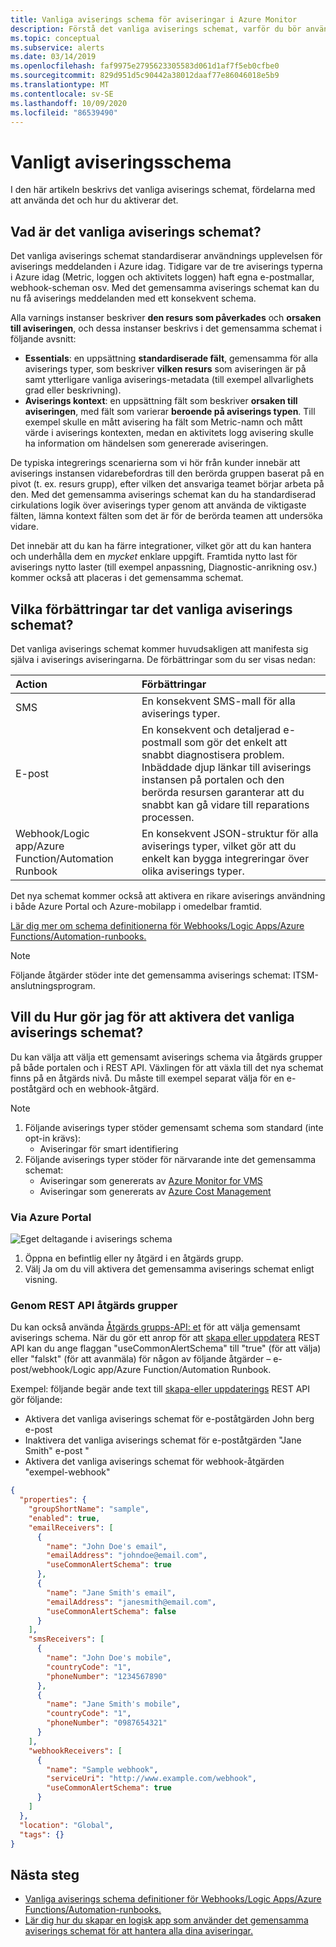 ```yaml
---
title: Vanliga aviserings schema för aviseringar i Azure Monitor
description: Förstå det vanliga aviserings schemat, varför du bör använda det och hur du aktiverar det
ms.topic: conceptual
ms.subservice: alerts
ms.date: 03/14/2019
ms.openlocfilehash: faf9975e2795623305583d061d1af7f5eb0cfbe0
ms.sourcegitcommit: 829d951d5c90442a38012daaf77e86046018e5b9
ms.translationtype: MT
ms.contentlocale: sv-SE
ms.lasthandoff: 10/09/2020
ms.locfileid: "86539490"
---
```

# <a name="common-alert-schema"></a>Vanligt aviseringsschema

I den här artikeln beskrivs det vanliga aviserings schemat, fördelarna med att använda det och hur du aktiverar det.

## <a name="what-is-the-common-alert-schema"></a>Vad är det vanliga aviserings schemat?

Det vanliga aviserings schemat standardiserar användnings upplevelsen för aviserings meddelanden i Azure idag. Tidigare var de tre aviserings typerna i Azure idag (Metric, loggen och aktivitets loggen) haft egna e-postmallar, webhook-scheman osv. Med det gemensamma aviserings schemat kan du nu få aviserings meddelanden med ett konsekvent schema.

Alla varnings instanser beskriver **den resurs som påverkades** och **orsaken till aviseringen**, och dessa instanser beskrivs i det gemensamma schemat i följande avsnitt:
* **Essentials**: en uppsättning **standardiserade fält**, gemensamma för alla aviserings typer, som beskriver **vilken resurs** som aviseringen är på samt ytterligare vanliga aviserings-metadata (till exempel allvarlighets grad eller beskrivning). 
* **Aviserings kontext**: en uppsättning fält som beskriver **orsaken till aviseringen**, med fält som varierar **beroende på aviserings typen**. Till exempel skulle en mått avisering ha fält som Metric-namn och mått värde i aviserings kontexten, medan en aktivitets logg avisering skulle ha information om händelsen som genererade aviseringen. 

De typiska integrerings scenarierna som vi hör från kunder innebär att aviserings instansen vidarebefordras till den berörda gruppen baserat på en pivot (t. ex. resurs grupp), efter vilken det ansvariga teamet börjar arbeta på den. Med det gemensamma aviserings schemat kan du ha standardiserad cirkulations logik över aviserings typer genom att använda de viktigaste fälten, lämna kontext fälten som det är för de berörda teamen att undersöka vidare.

Det innebär att du kan ha färre integrationer, vilket gör att du kan hantera och underhålla dem en _mycket_ enklare uppgift. Framtida nytto last för aviserings nytto laster (till exempel anpassning, Diagnostic-anrikning osv.) kommer också att placeras i det gemensamma schemat.

## <a name="what-enhancements-does-the-common-alert-schema-bring"></a>Vilka förbättringar tar det vanliga aviserings schemat?

Det vanliga aviserings schemat kommer huvudsakligen att manifesta sig själva i aviserings aviseringarna. De förbättringar som du ser visas nedan:

| Action | Förbättringar |
|:---|:---|
| SMS | En konsekvent SMS-mall för alla aviserings typer. |
| E-post | En konsekvent och detaljerad e-postmall som gör det enkelt att snabbt diagnostisera problem. Inbäddade djup länkar till aviserings instansen på portalen och den berörda resursen garanterar att du snabbt kan gå vidare till reparations processen. |
| Webhook/Logic app/Azure Function/Automation Runbook | En konsekvent JSON-struktur för alla aviserings typer, vilket gör att du enkelt kan bygga integreringar över olika aviserings typer. |

Det nya schemat kommer också att aktivera en rikare aviserings användning i både Azure Portal och Azure-mobilapp i omedelbar framtid. 

[Lär dig mer om schema definitionerna för Webhooks/Logic Apps/Azure Functions/Automation-runbooks.](https://aka.ms/commonAlertSchemaDefinitions)

> [!NOTE]
> Följande åtgärder stöder inte det gemensamma aviserings schemat: ITSM-anslutningsprogram.

## <a name="how-do-i-enable-the-common-alert-schema"></a>Vill du Hur gör jag för att aktivera det vanliga aviserings schemat?

Du kan välja att välja ett gemensamt aviserings schema via åtgärds grupper på både portalen och i REST API. Växlingen för att växla till det nya schemat finns på en åtgärds nivå. Du måste till exempel separat välja för en e-poståtgärd och en webhook-åtgärd.

> [!NOTE]
> 1. Följande aviserings typer stöder gemensamt schema som standard (inte opt-in krävs):
>     * Aviseringar för smart identifiering
> 1. Följande aviserings typer stöder för närvarande inte det gemensamma schemat:
>     * Aviseringar som genererats av [Azure Monitor for VMS](../insights/vminsights-overview.md)
>     * Aviseringar som genererats av [Azure Cost Management](../../cost-management-billing/manage/cost-management-budget-scenario.md)

### <a name="through-the-azure-portal"></a>Via Azure Portal

![Eget deltagande i aviserings schema](media/alerts-common-schema/portal-opt-in.png)

1. Öppna en befintlig eller ny åtgärd i en åtgärds grupp. 
1. Välj Ja om du vill aktivera det gemensamma aviserings schemat enligt visning.

### <a name="through-the-action-groups-rest-api"></a>Genom REST API åtgärds grupper

Du kan också använda [Åtgärds grupps-API: et](/rest/api/monitor/actiongroups) för att välja gemensamt aviserings schema. När du gör ett anrop för att [skapa eller uppdatera](/rest/api/monitor/actiongroups/createorupdate) REST API kan du ange flaggan "useCommonAlertSchema" till "true" (för att välja) eller "falskt" (för att avanmäla) för någon av följande åtgärder – e-post/webhook/Logic app/Azure Function/Automation Runbook.

Exempel: följande begär ande text till [skapa-eller uppdaterings](/rest/api/monitor/actiongroups/createorupdate) REST API gör följande:

* Aktivera det vanliga aviserings schemat för e-poståtgärden John berg e-post
* Inaktivera det vanliga aviserings schemat för e-poståtgärden "Jane Smith" e-post "
* Aktivera det vanliga aviserings schemat för webhook-åtgärden "exempel-webhook"

```json
{
  "properties": {
    "groupShortName": "sample",
    "enabled": true,
    "emailReceivers": [
      {
        "name": "John Doe's email",
        "emailAddress": "johndoe@email.com",
        "useCommonAlertSchema": true
      },
      {
        "name": "Jane Smith's email",
        "emailAddress": "janesmith@email.com",
        "useCommonAlertSchema": false
      }
    ],
    "smsReceivers": [
      {
        "name": "John Doe's mobile",
        "countryCode": "1",
        "phoneNumber": "1234567890"
      },
      {
        "name": "Jane Smith's mobile",
        "countryCode": "1",
        "phoneNumber": "0987654321"
      }
    ],
    "webhookReceivers": [
      {
        "name": "Sample webhook",
        "serviceUri": "http://www.example.com/webhook",
        "useCommonAlertSchema": true
      }
    ]
  },
  "location": "Global",
  "tags": {}
}
```





## <a name="next-steps"></a>Nästa steg

- [Vanliga aviserings schema definitioner för Webhooks/Logic Apps/Azure Functions/Automation-runbooks.](https://aka.ms/commonAlertSchemaDefinitions)
- [Lär dig hur du skapar en logisk app som använder det gemensamma aviserings schemat för att hantera alla dina aviseringar.](./alerts-common-schema-integrations.md) 
